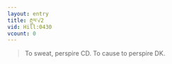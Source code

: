 ```yaml
---
layout: entry
title: རྔུལ་√2
vid: Hill:0430
vcount: 0
---
```

> To sweat, perspire CD\. To cause to perspire DK\.

